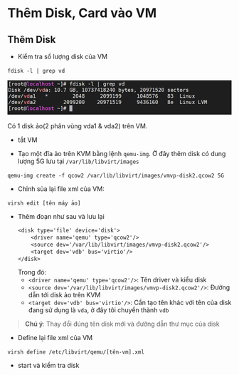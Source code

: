 # Thêm Disk, Card vào VM
## Thêm Disk
* Kiểm tra số lượng disk của VM

`fdisk -l | grep vd`

![huydv](../image/Screenshot_130.png)

Có 1 disk ảo(2 phân vùng vda1 & vda2) trên VM.

* tắt VM

* Tạo một đĩa ảo trên KVM bằng lệnh `qemu-img`. Ở đây thêm disk có dung lượng 5G lưu tại `/var/lib/libvirt/images`

`qemu-img create -f qcow2 /var/lib/libvirt/images/vmvp-disk2.qcow2 5G`
* Chỉnh sủa lại file xml của VM:

`virsh edit [tên máy ảo]`

* Thêm đoạn như sau và lưu lại
    ```
    <disk type='file' device='disk'>
        <driver name='qemu' type='qcow2'/>
        <source dev='/var/lib/libvirt/images/vmvp-disk2.qcow2'/>
        <target dev='vdb' bus='virtio'/>
    </disk>
    ```
    Trong đó:
    * `<driver name='qemu' type='qcow2'/>`: Tên driver và kiểu disk
    * `<source dev='/var/lib/libvirt/images/vmvp-disk2.qcow2'/>`: Đường dẫn tới disk ảo trên KVM
    * `<target dev='vdb' bus='virtio'/>`: Cần tạo tên khác với tên của disk đang sử dụng là `vda`, ở đây tôi chuyển thành `vdb`
>**Chú ý**: Thay đổi đúng tên disk mới và đường dẫn thư mục của disk
* Define lại file xml của VM

`virsh define /etc/libvirt/qemu/[tên-vm].xml`
* start và kiểm tra disk 